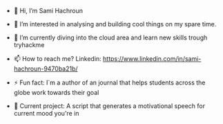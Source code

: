 - 👋 Hi, I’m Sami Hachroun
- 👀 I’m interested in analysing and building cool things on my spare time.
- 🌱 I’m currently diving into the cloud area and learn new skills trough tryhackme
- 📫 How to reach me? Linkedin: https://www.linkedin.com/in/sami-hachroun-9470ba21b/ 
- ⚡ Fun fact: I`m a author of an journal that helps students across the globe work towards their goal

- 🛜 Current project: A script that generates a motivational speech for current mood you're in
